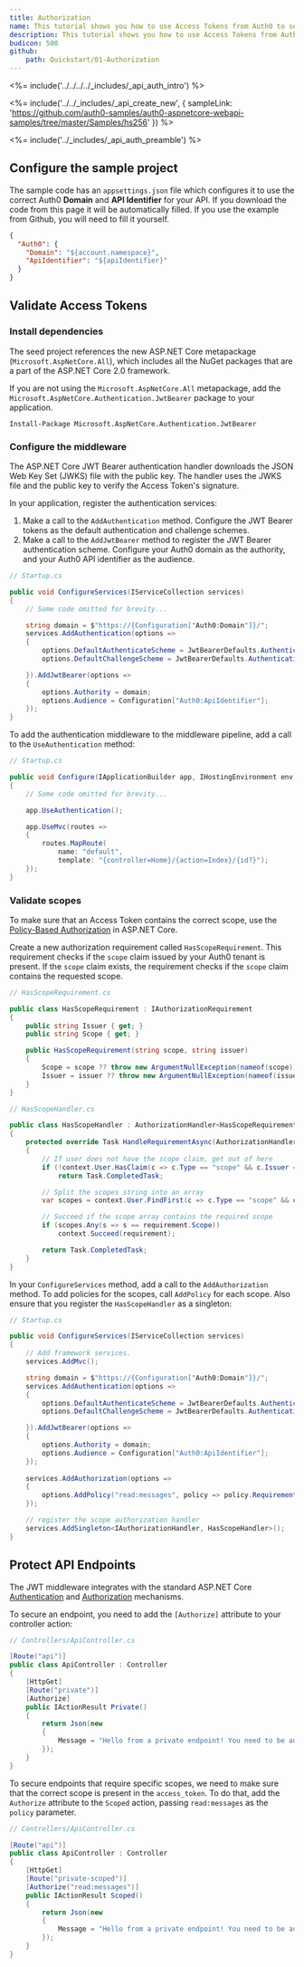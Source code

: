 ```yaml
---
title: Authorization
name: This tutorial shows you how to use Access Tokens from Auth0 to secure your ASP.NET Core Web API.
description: This tutorial shows you how to use Access Tokens from Auth0 to secure your ASP.NET Core Web API.
budicon: 500
github:
    path: Quickstart/01-Authorization
---
```


<%= include('../../../../_includes/_api_auth_intro') %>

<%= include('../../_includes/_api_create_new', { sampleLink: 'https://github.com/auth0-samples/auth0-aspnetcore-webapi-samples/tree/master/Samples/hs256' }) %>

<%= include('../_includes/_api_auth_preamble') %>

## Configure the sample project

The sample code has an `appsettings.json` file which configures it to use the correct Auth0 **Domain** and **API Identifier** for your API. If you download the code from this page it will be automatically filled. If you use the example from Github, you will need to fill it yourself.

```json
{
  "Auth0": {
    "Domain": "${account.namespace}",
    "ApiIdentifier": "${apiIdentifier}"
  }
}
```
## Validate Access Tokens

### Install dependencies

The seed project references the new ASP.NET Core metapackage (`Microsoft.AspNetCore.All`), which includes all the NuGet packages that are a part of the ASP.NET Core 2.0 framework.

If you are not using the `Microsoft.AspNetCore.All` metapackage, add the `Microsoft.AspNetCore.Authentication.JwtBearer` package to your application.

```text
Install-Package Microsoft.AspNetCore.Authentication.JwtBearer
```

### Configure the middleware

The ASP.NET Core JWT Bearer authentication handler downloads the JSON Web Key Set (JWKS) file with the public key. The handler uses the JWKS file and the public key to verify the Access Token's signature.

In your application, register the authentication services:

1. Make a call to the `AddAuthentication` method. Configure the JWT Bearer tokens as the default authentication and challenge schemes.  
2. Make a call to the `AddJwtBearer` method to register the JWT Bearer authentication scheme. Configure your Auth0 domain as the authority, and your Auth0 API identifier as the audience.

```csharp
// Startup.cs

public void ConfigureServices(IServiceCollection services)
{
    // Some code omitted for brevity...

    string domain = $"https://{Configuration["Auth0:Domain"]}/";
    services.AddAuthentication(options =>
    {
        options.DefaultAuthenticateScheme = JwtBearerDefaults.AuthenticationScheme;
        options.DefaultChallengeScheme = JwtBearerDefaults.AuthenticationScheme;

    }).AddJwtBearer(options =>
    {
        options.Authority = domain;
        options.Audience = Configuration["Auth0:ApiIdentifier"];
    });
}
```

To add the authentication middleware to the middleware pipeline, add a call to the `UseAuthentication` method:

```csharp
// Startup.cs

public void Configure(IApplicationBuilder app, IHostingEnvironment env)
{
    // Some code omitted for brevity...

    app.UseAuthentication();

    app.UseMvc(routes =>
    {
        routes.MapRoute(
            name: "default",
            template: "{controller=Home}/{action=Index}/{id?}");
    });
}
```

### Validate scopes

To make sure that an Access Token contains the correct scope, use the [Policy-Based Authorization](https://docs.microsoft.com/en-us/aspnet/core/security/authorization/policies) in ASP.NET Core.

Create a new authorization requirement called `HasScopeRequirement`. This requirement checks if the `scope` claim issued by your Auth0 tenant is present. If the `scope` claim exists, the requirement checks if the `scope` claim contains the requested scope.

```csharp
// HasScopeRequirement.cs

public class HasScopeRequirement : IAuthorizationRequirement
{
    public string Issuer { get; }
    public string Scope { get; }

    public HasScopeRequirement(string scope, string issuer)
    {
        Scope = scope ?? throw new ArgumentNullException(nameof(scope));
        Issuer = issuer ?? throw new ArgumentNullException(nameof(issuer));
    }
}
```

```csharp
// HasScopeHandler.cs

public class HasScopeHandler : AuthorizationHandler<HasScopeRequirement>
{
    protected override Task HandleRequirementAsync(AuthorizationHandlerContext context, HasScopeRequirement requirement)
    {
        // If user does not have the scope claim, get out of here
        if (!context.User.HasClaim(c => c.Type == "scope" && c.Issuer == requirement.Issuer))
            return Task.CompletedTask;

        // Split the scopes string into an array
        var scopes = context.User.FindFirst(c => c.Type == "scope" && c.Issuer == requirement.Issuer).Value.Split(' ');

        // Succeed if the scope array contains the required scope
        if (scopes.Any(s => s == requirement.Scope))
            context.Succeed(requirement);

        return Task.CompletedTask;
    }
}
```

In your `ConfigureServices` method, add a call to the `AddAuthorization` method. To add policies for the scopes, call `AddPolicy` for each scope. Also ensure that you register the `HasScopeHandler` as a singleton:

```csharp
// Startup.cs

public void ConfigureServices(IServiceCollection services)
{
    // Add framework services.
    services.AddMvc();

    string domain = $"https://{Configuration["Auth0:Domain"]}/";
    services.AddAuthentication(options =>
    {
        options.DefaultAuthenticateScheme = JwtBearerDefaults.AuthenticationScheme;
        options.DefaultChallengeScheme = JwtBearerDefaults.AuthenticationScheme;

    }).AddJwtBearer(options =>
    {
        options.Authority = domain;
        options.Audience = Configuration["Auth0:ApiIdentifier"];
    });
    
    services.AddAuthorization(options =>
    {
        options.AddPolicy("read:messages", policy => policy.Requirements.Add(new HasScopeRequirement("read:messages", domain)));
    });

    // register the scope authorization handler
    services.AddSingleton<IAuthorizationHandler, HasScopeHandler>();
}
```

## Protect API Endpoints

The JWT middleware integrates with the standard ASP.NET Core [Authentication](https://docs.microsoft.com/en-us/aspnet/core/security/authentication/) and [Authorization](https://docs.microsoft.com/en-us/aspnet/core/security/authorization/) mechanisms. 

To secure an endpoint, you need to add the `[Authorize]` attribute to your controller action:

```csharp
// Controllers/ApiController.cs

[Route("api")]
public class ApiController : Controller
{
    [HttpGet]
    [Route("private")]
    [Authorize]
    public IActionResult Private()
    {
        return Json(new
        {
            Message = "Hello from a private endpoint! You need to be authenticated to see this."
        });
    }
}
```

To secure endpoints that require specific scopes, we need to make sure that the correct scope is present in the `access_token`. To do that, add the `Authorize` attribute to the `Scoped` action, passing `read:messages` as the `policy` parameter. 

```csharp
// Controllers/ApiController.cs

[Route("api")]
public class ApiController : Controller
{
    [HttpGet]
    [Route("private-scoped")]
    [Authorize("read:messages")]
    public IActionResult Scoped()
    {
        return Json(new
        {
            Message = "Hello from a private endpoint! You need to be authenticated and have a scope of read:messages to see this."
        });
    }
}
```
